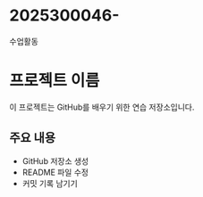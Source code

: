 # 2025300046-
수업활동
# 프로젝트 이름

이 프로젝트는 GitHub를 배우기 위한 연습 저장소입니다.

## 주요 내용
- GitHub 저장소 생성
- README 파일 수정
- 커밋 기록 남기기
